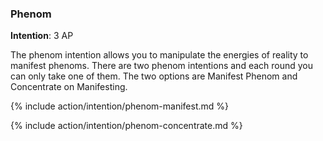 ### Phenom
**Intention**: 3 AP

The phenom intention allows you to manipulate the energies of reality to manifest phenoms. There are two phenom intentions and each round you can only take one of them. The two options are Manifest Phenom and Concentrate on Manifesting.

{% include action/intention/phenom-manifest.md %}

{% include action/intention/phenom-concentrate.md %}